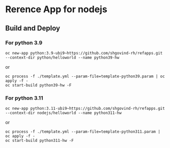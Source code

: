 
# Rerence App for nodejs

## Build and Deploy

### For python 3.9

```
oc new-app python:3.9-ubi9~https://github.com/shgovind-rh/refapps.git --context-dir python/helloworld --name python39-hw
```
or
```
oc process -f ./template.yml --param-file=template-python39.param | oc apply -f -
oc start-build python39-hw -F
```

### For python 3.11

```
oc new-app python:3.11-ubi9~https://github.com/shgovind-rh/refapps.git --context-dir nodejs/helloworld --name python311-hw
```
or
```
oc process -f ./template.yml --param-file=template-python311.param | oc apply -f -
oc start-build python311-hw -F
```